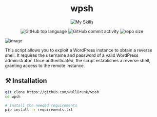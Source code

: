 <div align="center">

# wpsh

[![My Skills](https://skillicons.dev/icons?i=python&theme=dark)](https://skillicons.dev)
  
![GitHub top language](https://img.shields.io/github/languages/top/NullBrunk/wpsh?style=for-the-badge)
![GitHub commit activity](https://img.shields.io/github/commit-activity/m/NullBrunk/wpsh?style=for-the-badge)
![repo size](https://img.shields.io/github/repo-size/NullBrunk/wpsh?style=for-the-badge)
</div>

![image](https://github.com/user-attachments/assets/18b9b71b-d43b-4578-8069-8e3bc7c9b7c3)


This script allows you to exploit a WordPress instance to obtain a reverse shell. It requires the username and password of a valid WordPress administrator. Once authenticated, the script establishes a reverse shell, granting access to the remote instance.

## ⚒️ Installation
```bash
git clone https://github.com/NullBrunk/wpsh
cd wpsh

# Install the needed requirements
pip install -r requirements.txt
```
